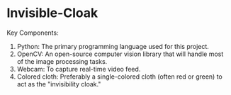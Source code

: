 # Invisible-Cloak
Key Components:
1. Python: The primary programming language used for this project.
2. OpenCV: An open-source computer vision library that will handle most of the image processing tasks.
3. Webcam: To capture real-time video feed.
4. Colored cloth: Preferably a single-colored cloth (often red or green) to act as the "invisibility cloak."
